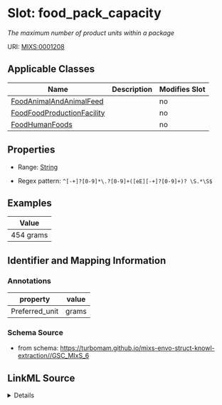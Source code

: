 # Slot: food_pack_capacity


_The maximum number of product units within a package_



URI: [MIXS:0001208](https://w3id.org/mixs/0001208)



<!-- no inheritance hierarchy -->




## Applicable Classes

| Name | Description | Modifies Slot |
| --- | --- | --- |
[FoodAnimalAndAnimalFeed](FoodAnimalAndAnimalFeed.md) |  |  no  |
[FoodFoodProductionFacility](FoodFoodProductionFacility.md) |  |  no  |
[FoodHumanFoods](FoodHumanFoods.md) |  |  no  |







## Properties

* Range: [String](String.md)

* Regex pattern: `^[-+]?[0-9]*\.?[0-9]+([eE][-+]?[0-9]+)? \S.*\S$`






## Examples

| Value |
| --- |
| 454 grams |

## Identifier and Mapping Information





### Annotations

| property | value |
| --- | --- |
| Preferred_unit | grams |



### Schema Source


* from schema: https://turbomam.github.io/mixs-envo-struct-knowl-extraction//GSC_MIxS_6




## LinkML Source

<details>
```yaml
name: food_pack_capacity
annotations:
  Preferred_unit:
    tag: Preferred_unit
    value: grams
description: The maximum number of product units within a package
title: food package capacity
notes:
- food
- package
examples:
- value: 454 grams
from_schema: https://turbomam.github.io/mixs-envo-struct-knowl-extraction//GSC_MIxS_6
rank: 1000
slot_uri: MIXS:0001208
multivalued: false
alias: food_pack_capacity
domain_of:
- FoodAnimalAndAnimalFeed
- FoodFoodProductionFacility
- FoodHumanFoods
range: string
required: false
recommended: false
pattern: ^[-+]?[0-9]*\.?[0-9]+([eE][-+]?[0-9]+)? \S.*\S$

```
</details>